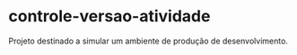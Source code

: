 # controle-versao-atividade

Projeto destinado a simular um ambiente de produção de desenvolvimento. 
